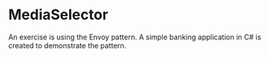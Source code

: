 # MediaSelector
An exercise is using the Envoy pattern.  A simple banking application in C# is created to demonstrate the pattern.
